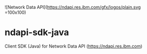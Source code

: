 ![Network Data API](https://ndapi.res.ibm.com/gfx/logos/plain.svg =100x100)
# ndapi-sdk-java
Client SDK (Java) for Network Data API (https://ndapi.res.ibm.com)

